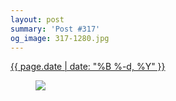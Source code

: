 ```yaml
---
layout: post
summary: 'Post #317'
og_image: 317-1280.jpg
---
```


<p>
 <time>
  <a href="/317">
   {{ page.date | date: "%B %-d, %Y" }}
  </a>
 </time>
 <a href="/317">
  <figure data-taken="4/28/2014">
   <img sizes="(min-width: 700px) 50vw, calc(100vw - 2rem)" src="{{ site.assets_url }}/317-640.jpg" srcset="{{ site.assets_url }}/317-1280.jpg 1280w, {{ site.assets_url }}/317-960.jpg 960w, {{ site.assets_url }}/317-640.jpg 640w, {{ site.assets_url }}/317-320.jpg 320w"/>
  </figure>
 </a>
</p>
